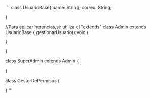 ´´´
class UsuarioBase{
    name: String;
    correo: String;

}

//Para aplicar herencias,se utiliza el "extends" 
class Admin extends UsuarioBase {
    gestionarUsuario():void {
        
    }


}


class SuperAdmin extends Admin {


}

class GestorDePermisos<T extends UsuarioBase> {
    
} 
 '''

